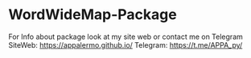 # WordWideMap-Package

For Info about package look at my site web or contact me on Telegram<br>
SiteWeb: https://appalermo.github.io/
Telegram: https://t.me/APPA_py/

